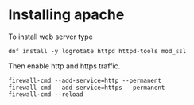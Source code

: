Installing apache
=================

To install web server type
```
dnf install -y logrotate httpd httpd-tools mod_ssl
```

Then enable http and https traffic.
```
firewall-cmd --add-service=http --permanent
firewall-cmd --add-service=https --permanent
firewall-cmd --reload
```

